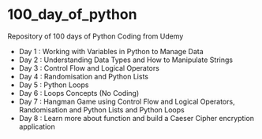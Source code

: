# 100_day_of_python
Repository of 100 days of Python Coding from Udemy

* Day 1 : Working with Variables in Python to Manage Data
* Day 2 : Understanding Data Types and How to Manipulate Strings
* Day 3 : Control Flow and Logical Operators
* Day 4 : Randomisation and Python Lists
* Day 5 : Python Loops
* Day 6 : Loops Concepts (No Coding)
* Day 7 : Hangman Game using Control Flow and Logical Operators, Randomisation and Python Lists and Python Loops
* Day 8 : Learn more about function and build a Caeser Cipher encryption application